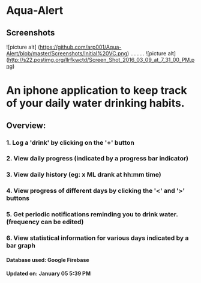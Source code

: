 # Aqua-Alert

## Screenshots

![picture alt] (https://github.com/arp001/Aqua-Alert/blob/master/Screenshots/Initial%20VC.png) ......... ![picture alt]  (http://s22.postimg.org/llrfkwctd/Screen_Shot_2016_03_09_at_7_31_00_PM.png)

# An iphone application to keep track of your daily water drinking habits.
## Overview:  
### 1. Log a 'drink' by clicking on the '+' button
### 2. View daily progress (indicated by a progress bar indicator)  
### 3. View daily history (eg: x ML drank at hh:mm time) 
### 4. View progress of different days by clicking the '<' and '>' buttons
### 5. Get periodic notifications reminding you to drink water. (frequency can be edited) 
### 6. View statistical information for various days indicated by a bar graph

#### Database used: Google Firebase
#### Updated on: January 05 5:39 PM 
